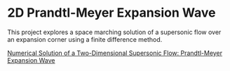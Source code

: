 # 2D Prandtl-Meyer Expansion Wave
This project explores a space marching solution of a supersonic flow over an expansion corner using a finite difference method. 

[Numerical Solution of a Two-Dimensional Supersonic Flow: Prandtl-Meyer Expansion Wave](https://nbviewer.jupyter.org/github/bjreddish/CFD/blob/master/prandtlMeyerExpWave/expansionWave.ipynb)
